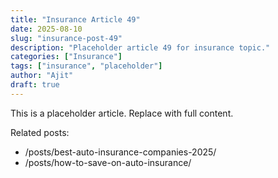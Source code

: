 ```yaml
---
title: "Insurance Article 49"
date: 2025-08-10
slug: "insurance-post-49"
description: "Placeholder article 49 for insurance topic."
categories: ["Insurance"]
tags: ["insurance", "placeholder"]
author: "Ajit"
draft: true
---
```


This is a placeholder article. Replace with full content.

Related posts:

- /posts/best-auto-insurance-companies-2025/
- /posts/how-to-save-on-auto-insurance/

